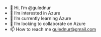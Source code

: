 - 👋 Hi, I’m @gulednur
- 👀 I’m interested in Azure
- 🌱 I’m currently learning Azure
- 💞️ I’m looking to collaborate on Azure
- 📫 How to reach me gulednur@gmail.com

<!---
gulednur/gulednur is a ✨ special ✨ repository because its `README.md` (this file) appears on your GitHub profile.
You can click the Preview link to take a look at your changes.
--->
